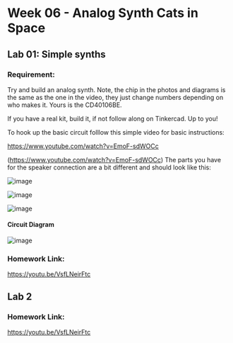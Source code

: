 # Week 06 - Analog Synth Cats in Space

## Lab 01: Simple synths

### Requirement:

Try and build an analog synth. Note, the chip in the photos and diagrams is the same as the one in the video, they just change numbers depending on who makes it. Yours is the CD40106BE. 

If you have a real kit, build it, if not follow along on Tinkercad. Up to you!

To hook up the basic circuit folllow this simple video for basic instructions:

https://www.youtube.com/watch?v=EmoF-sdWOCc

(https://www.youtube.com/watch?v=EmoF-sdWOCc)
The parts you have for the speaker connection are a bit different and should look like this:

![image](https://ucf2a59052f00e41a579e04f8d46.previews.dropboxusercontent.com/p/thumb/ABCo5bMVeHyt0AUDWv7eGhSoUhwxoBZ4JLqRL1Li3d4yz2JSyEWKwVord1E8kxNgpqQQfh30961tMnAlWPj6SIE5JBrENHkgUHOE9IWZt04-RGmgQXR73UUsIO3gXT8HrRmZgBTZDE7kk2IrtzzmJj_rb5ulFEIJarpv5VzyMhudZsNxUeyHnkCTZNRXHS4hGsFqeKP1Oy3yrsQdIuEbpy65ScnIUblzZI0MRPUGi5RSYsKZq_UT-lS1Axv7cXL5rP7070AgvxRZ8mFgo0HRSKdrW8eIe7Of5enbtp7EFDmqQDLgZzFDbybsf2VKtGp5qX_TLH7Z-m_83b365rBmQgsnCJ3BYWurd8Vc5rsF12ofmoTYHhngaWh-VTcHM137hDWKba_JRzHP9r9vRDvln6Rk/p.jpeg?size=2048x1536&size_mode=3)

![image](https://ucd1cf69d5477ba7a4e176ccfdab.previews.dropboxusercontent.com/p/thumb/ABBlFiCE64iEI4RAoJpK5R0ntl1epIaeNKBkyB7vHhU59C6kT8_6L3gntwDiZ3LRDMEd2hwYXhNq19GNstU5TNDuDCBFigAAX34Md53ACgzWKOTrAyfVqc7d-3qa8GYPra_E4H2sLEEK2-XYSTVPy5GA_JcsqnEjB8q54o8MPNfrVIhvxGtBkyQ-i23w5ZsvqFgjqUjBkc_HNp3jQB5FDVRo-4pFt6sxhpOk0LE5Z5D1aDYG7ul1Yuyz-HzYLMvRy_0x3eU_J1X_mju6pjCA9iYYyQAebRhDgKiqZs7wOr7BWhIfJ0GzaXxU4h_4HEPUNj7sTDJ-kn7Vk7u6bBim8FtCHwkCjiiF8arcMRB5jWku1Kki2LyrVGB9xSeDyzhGoNqw6pVQoR9NYhd3fTLJARUT/p.jpeg?fv_content=true&size_mode=5)

![image](https://uc16918e4e544b3f0d36e10ad43f.previews.dropboxusercontent.com/p/thumb/ABA2uspPG-Tb21QRAIqds6miVmUA5_DNjK6lcS1ePYG16pOix2k0isrYXhwe__pE7ULRA3wCApEikhYpL110AozQ8ePUGGFvmyA02A2V-fAMC8bYWxytmOQTrfvvgV5veeC9fqeYHYvZAz8hOClWBOsM5-YYLl9K5coZIcIBCSn72eCaZKe3SihcJpUkgop6Kn7-Ras1cqx1SJW03MOhE4zQ8Q5g-2Ymo4JTC8lpbRjRiOgF1tPkanUV3l9sLr1CqQ12phqQ3zwmtbYy1N07ys5jC2p3fYPuip28N9qMMuTGI5Ap08O0SFmRLPLl86_UO6kp1avPUPwizp3eWv5PiABC-_PrQrxb5dM8O2vS0PxcfhDE3cMayNeAJQre-RdLHpRgtQOGPs_9shn54AcxiqN5/p.jpeg?size=2048x1536&size_mode=3)


#### Circuit Diagram

![image](https://uc495b17b22f5d99de33f67a1fd8.previews.dropboxusercontent.com/p/pdf_img/ABD7sWRNpVxq5QLWrL_SbNgMnphgnaEk75qMKXoGwAWZI7KHv6t-fVFGS8xHql0ZS2E3nP5MFxKOrqnbgrVI5ajlrGpTADlDUKHbJK5rJDGsQvXyj-ulI4dhuFkl4C9jSpE5LkyB600vigmoi0TMwysU3lHBogWk4EiVixDdPLQG12JIK4rJKpgfzVRWozYEszYt0JLl55wRQwG1Vz9E44W_TRbw4T65yHggFttSNG30qETGSLuKHnBJVW7D544amhC38gej61_m5ZziRWmBLK7dIK_sARIjCNTgYJHXH1ingODtxuGiV-rMpEa2izHF2qQ5z8V0jfEP0Ey9yeiR8HKz7P6Mvf5NLQCjNp00g4we3DQ7QeFGm_qWlos9x9lhWrw/p.png?page=0&scale_percent=0)



### Homework Link:

https://youtu.be/VsfLNeirFtc



## Lab 2 

### Homework Link:

https://youtu.be/VsfLNeirFtc

